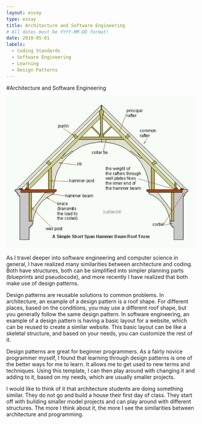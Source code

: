 ```yaml
---
layout: essay
type: essay
title: Architecture and Software Engineering
# All dates must be YYYY-MM-DD format!
date: 2018-05-01
labels:
  - Coding Standards
  - Software Engineering
  - Learning
  - Design Patterns
---
```


#Architecture and Software Engineering

<img class="ui medium left floated image" src="../images/roof.jpg">

As I travel deeper into software engineering and computer science in general, I have realized many similarities between architecture and coding.  Both have structures, both can be simplified into simpler planning parts (blueprints and pseudocode), and more recently I have realized that both make use of design patterns.

Design patterns are reusable solutions to common problems.  In architecture, an example of a design pattern is a roof shape.  For different places, based on the conditions, you may use a different roof shape, but you generally follow the same design pattern.  In software engineering, an example of a design pattern is having a basic layout for a website, which can be reused to create a similar website.  This basic layout can be like a skeletal structure, and based on your needs, you can customize the rest of it.  

Design patterns are great for beginner programmers.  As a fairly novice programmer myself, I found that learning through design patterns is one of the better ways for me to learn. It allows me to get used to new terms and techniques.  Using this template, I can then play around with changing it and adding to it, based on my needs, which are usually smaller projects.

I would like to think of it that architecture students are doing something similar.  They do not go and build a house their first day of class.  They start off with building smaller model projects and can play around with different structures.  The more I think about it, the more I see the similarities between architecture and programming.
